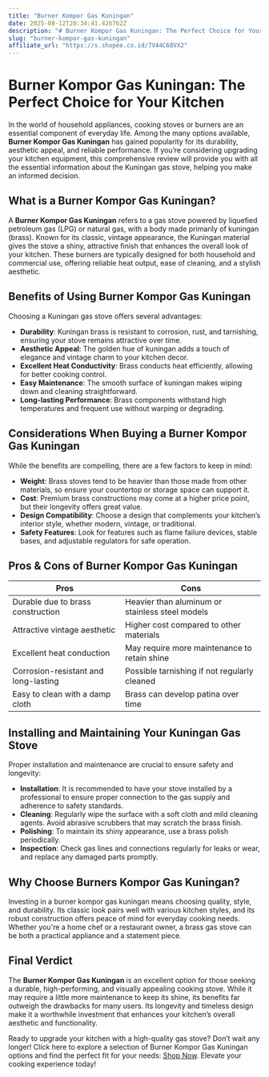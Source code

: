 ```yaml
---
title: "Burner Kompor Gas Kuningan"
date: 2025-08-12T20:34:41.426762Z
description: "# Burner Kompor Gas Kuningan: The Perfect Choice for Your Kitchen..."
slug: "burner-kompor-gas-kuningan"
affiliate_url: "https://s.shopee.co.id/7V44C68VX2"
---
```

# Burner Kompor Gas Kuningan: The Perfect Choice for Your Kitchen

In the world of household appliances, cooking stoves or burners are an essential component of everyday life. Among the many options available, **Burner Kompor Gas Kuningan** has gained popularity for its durability, aesthetic appeal, and reliable performance. If you’re considering upgrading your kitchen equipment, this comprehensive review will provide you with all the essential information about the Kuningan gas stove, helping you make an informed decision.

## What is a Burner Kompor Gas Kuningan?

A **Burner Kompor Gas Kuningan** refers to a gas stove powered by liquefied petroleum gas (LPG) or natural gas, with a body made primarily of kuningan (brass). Known for its classic, vintage appearance, the Kuningan material gives the stove a shiny, attractive finish that enhances the overall look of your kitchen. These burners are typically designed for both household and commercial use, offering reliable heat output, ease of cleaning, and a stylish aesthetic.

## Benefits of Using Burner Kompor Gas Kuningan

Choosing a Kuningan gas stove offers several advantages:

- **Durability**: Kuningan brass is resistant to corrosion, rust, and tarnishing, ensuring your stove remains attractive over time.
- **Aesthetic Appeal**: The golden hue of kuningan adds a touch of elegance and vintage charm to your kitchen decor.
- **Excellent Heat Conductivity**: Brass conducts heat efficiently, allowing for better cooking control.
- **Easy Maintenance**: The smooth surface of kuningan makes wiping down and cleaning straightforward.
- **Long-lasting Performance**: Brass components withstand high temperatures and frequent use without warping or degrading.

## Considerations When Buying a Burner Kompor Gas Kuningan

While the benefits are compelling, there are a few factors to keep in mind:

- **Weight**: Brass stoves tend to be heavier than those made from other materials, so ensure your countertop or storage space can support it.
- **Cost**: Premium brass constructions may come at a higher price point, but their longevity offers great value.
- **Design Compatibility**: Choose a design that complements your kitchen’s interior style, whether modern, vintage, or traditional.
- **Safety Features**: Look for features such as flame failure devices, stable bases, and adjustable regulators for safe operation.

## Pros & Cons of Burner Kompor Gas Kuningan

| Pros                                              | Cons                                           |
|---------------------------------------------------|------------------------------------------------|
| Durable due to brass construction                | Heavier than aluminum or stainless steel models |
| Attractive vintage aesthetic                     | Higher cost compared to other materials        |
| Excellent heat conduction                        | May require more maintenance to retain shine |
| Corrosion-resistant and long-lasting            | Possible tarnishing if not regularly cleaned |
| Easy to clean with a damp cloth                  | Brass can develop patina over time           |

## Installing and Maintaining Your Kuningan Gas Stove

Proper installation and maintenance are crucial to ensure safety and longevity:

- **Installation**: It is recommended to have your stove installed by a professional to ensure proper connection to the gas supply and adherence to safety standards.
- **Cleaning**: Regularly wipe the surface with a soft cloth and mild cleaning agents. Avoid abrasive scrubbers that may scratch the brass finish.
- **Polishing**: To maintain its shiny appearance, use a brass polish periodically.
- **Inspection**: Check gas lines and connections regularly for leaks or wear, and replace any damaged parts promptly.

## Why Choose Burners Kompor Gas Kuningan?

Investing in a burner kompor gas kuningan means choosing quality, style, and durability. Its classic look pairs well with various kitchen styles, and its robust construction offers peace of mind for everyday cooking needs. Whether you're a home chef or a restaurant owner, a brass gas stove can be both a practical appliance and a statement piece.

## Final Verdict

The **Burner Kompor Gas Kuningan** is an excellent option for those seeking a durable, high-performing, and visually appealing cooking stove. While it may require a little more maintenance to keep its shine, its benefits far outweigh the drawbacks for many users. Its longevity and timeless design make it a worthwhile investment that enhances your kitchen’s overall aesthetic and functionality.

Ready to upgrade your kitchen with a high-quality gas stove? Don’t wait any longer! Click here to explore a selection of Burner Kompor Gas Kuningan options and find the perfect fit for your needs: [Shop Now](https://s.shopee.co.id/7V44C68VX2). Elevate your cooking experience today!